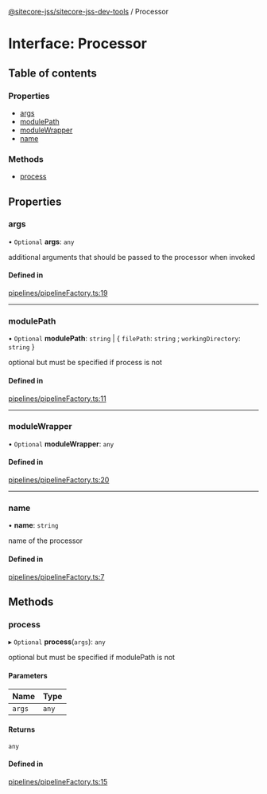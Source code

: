 [@sitecore-jss/sitecore-jss-dev-tools](../README.md) / Processor

# Interface: Processor

## Table of contents

### Properties

- [args](Processor.md#args)
- [modulePath](Processor.md#modulepath)
- [moduleWrapper](Processor.md#modulewrapper)
- [name](Processor.md#name)

### Methods

- [process](Processor.md#process)

## Properties

### args

• `Optional` **args**: `any`

additional arguments that should be passed to the processor when invoked

#### Defined in

[pipelines/pipelineFactory.ts:19](https://github.com/Sitecore/jss/blob/1db69b67/packages/sitecore-jss-dev-tools/src/pipelines/pipelineFactory.ts#L19)

___

### modulePath

• `Optional` **modulePath**: `string` \| { `filePath`: `string` ; `workingDirectory`: `string`  }

optional but must be specified if process is not

#### Defined in

[pipelines/pipelineFactory.ts:11](https://github.com/Sitecore/jss/blob/1db69b67/packages/sitecore-jss-dev-tools/src/pipelines/pipelineFactory.ts#L11)

___

### moduleWrapper

• `Optional` **moduleWrapper**: `any`

#### Defined in

[pipelines/pipelineFactory.ts:20](https://github.com/Sitecore/jss/blob/1db69b67/packages/sitecore-jss-dev-tools/src/pipelines/pipelineFactory.ts#L20)

___

### name

• **name**: `string`

name of the processor

#### Defined in

[pipelines/pipelineFactory.ts:7](https://github.com/Sitecore/jss/blob/1db69b67/packages/sitecore-jss-dev-tools/src/pipelines/pipelineFactory.ts#L7)

## Methods

### process

▸ `Optional` **process**(`args`): `any`

optional but must be specified if modulePath is not

#### Parameters

| Name | Type |
| :------ | :------ |
| `args` | `any` |

#### Returns

`any`

#### Defined in

[pipelines/pipelineFactory.ts:15](https://github.com/Sitecore/jss/blob/1db69b67/packages/sitecore-jss-dev-tools/src/pipelines/pipelineFactory.ts#L15)
